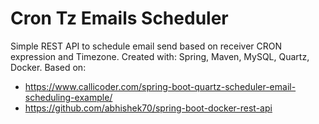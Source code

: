 # Cron Tz Emails Scheduler
Simple REST API to schedule email send based on receiver CRON expression and Timezone.
Created with: Spring, Maven, MySQL, Quartz, Docker.
Based on:
* https://www.callicoder.com/spring-boot-quartz-scheduler-email-scheduling-example/
* https://github.com/abhishek70/spring-boot-docker-rest-api
